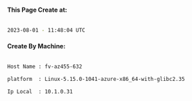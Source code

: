 
   
#### This Page Create at:

```bash

2023-08-01 - 11:48:04 UTC

```

#### Create By Machine:

```bash

Host Name : fv-az455-632

platform  : Linux-5.15.0-1041-azure-x86_64-with-glibc2.35

Ip Local  : 10.1.0.31

```


